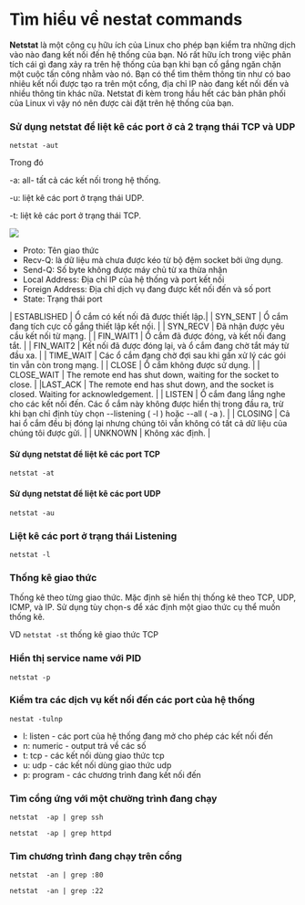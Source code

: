 # Tìm hiểu về nestat commands 
**Netstat** là một công cụ hữu ích của Linux cho phép bạn kiểm tra những dịch vào nào đang kết nối đến hệ thống của bạn. Nó rất hữu ích trong việc phân tích cái gì đang xảy ra trên hệ thống của bạn khi bạn cố gắng ngăn chặn một cuộc tấn công nhằm vào nó. Bạn có thể tìm thêm thông tin như có bao nhiêu kết nối được tạo ra trên một cổng, địa chỉ IP nào đang kết nối đến và nhiều thông tin khác nữa. Netstat đi kèm trong hầu hết các bản phân phối của Linux vì vậy nó nên được cài đặt trên hệ thống của bạn. 

### Sử dụng netstat để liệt kê các port ở cả 2 trạng thái TCP và UDP 

```netstat -aut ```

Trong đó
 
-a: all- tất cả các kết nối trong hệ thống.

-u: liệt kê các port ở trạng thái UDP.

-t: liệt kê các port ở trạng thái TCP.

<img src="http://i.imgur.com/tUTr9Yz.png">

- Proto: Tên giao thức
- Recv-Q: là dữ liệu mà chưa được kéo từ 
bộ đệm socket bởi ứng dụng. 
- Send-Q: Số byte không được máy chủ từ xa thừa nhận
- Local Address: Địa chỉ IP của hệ thống và port kết nối
- Foreign Address: Địa chỉ dịch vụ đang được kết nối đến và số port
- State: Trạng thái port

| ESTABLISHED | Ổ cắm có kết nối đã được thiết lập.|
| SYN_SENT | Ổ cắm đang tích cực cố gắng thiết lập kết nối. |
| SYN_RECV | Đã nhận được yêu cầu kết nối từ mạng. |
| FIN_WAIT1 | Ổ cắm đã được đóng, và kết nối đang tắt. |
| FIN_WAIT2 | Kết nối đã được đóng lại, và ổ cắm đang chờ tắt máy từ đầu xa. |
| TIME_WAIT | Các ổ cắm đang chờ đợi sau khi gần xử lý các gói tin vẫn còn trong mạng. |
| CLOSE | Ổ cắm không được sử dụng. |
| CLOSE_WAIT | The remote end has shut down, waiting for the socket to close. |
 |LAST_ACK | The remote end has shut down, and the socket is closed. Waiting for acknowledgement. |
| LISTEN | Ổ cắm đang lắng nghe cho các kết nối đến. Các ổ cắm này không được hiển thị trong đầu ra, trừ khi bạn chỉ định tùy chọn --listening ( -l ) hoặc --all ( -a ). |
| CLOSING | Cả hai ổ cắm đều bị đóng lại nhưng chúng tôi vẫn không có tất cả dữ liệu của chúng tôi được gửi. |
| UNKNOWN | Không xác định. |



#### Sử dụng netstat để liệt kê các port TCP 

```netstat -at```

#### Sử dụng netstat để liệt kê các port UDP 

```netstat -au```

### Liệt kê các port ở trạng thái Listening 

```netstat -l```

### Thống kê giao thức 

Thống kê theo từng giao thức. Mặc định sẽ hiển thị thống kê theo TCP, UDP, ICMP, và IP. Sử dụng tùy chọn-s để xác định một giao thức cụ thể muốn thống kê.

VD ```netstat -st``` thống kê giao thức TCP


### Hiển thị service name với PID

```netstat -p```

### Kiểm tra các dịch vụ kết nối đến các port của hệ thống

```nestat -tulnp```

- l: listen - các port của hệ thống đang mở cho phép các kết nối đến
- n: numeric - output trả về các số
- t: tcp - các kết nối dùng giao thức tcp
- u: udp - các kết nối dùng giao thức udp
- p: program - các chương trình đang kết nối đến

### Tìm cổng ứng với một chường trình đang chạy

```netstat  -ap | grep ssh```

```netstat  -ap | grep httpd```

### Tìm chương trình đang chạy trên cổng

```netstat  -an | grep :80```

```netstat  -an | grep :22```



